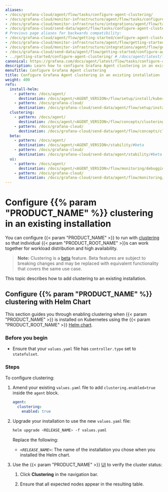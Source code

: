 ```yaml
---
aliases:
- /docs/grafana-cloud/agent/flow/tasks/configure-agent-clustering/
- /docs/grafana-cloud/monitor-infrastructure/agent/flow/tasks/configure-agent-clustering/
- /docs/grafana-cloud/monitor-infrastructure/integrations/agent/flow/tasks/configure-agent-clustering/
- /docs/grafana-cloud/send-data/agent/flow/tasks/configure-agent-clustering/
# Previous page aliases for backwards compatibility:
- /docs/grafana-cloud/agent/flow/getting-started/configure-agent-clustering/
- /docs/grafana-cloud/monitor-infrastructure/agent/flow/getting-started/configure-agent-clustering/
- /docs/grafana-cloud/monitor-infrastructure/integrations/agent/flow/getting-started/configure-agent-clustering/
- /docs/grafana-cloud/send-data/agent/flow/getting-started/configure-agent-clustering/
- ../getting-started/configure-agent-clustering/ # /docs/agent/latest/flow/getting-started/configure-agent-clustering/
canonical: https://grafana.com/docs/agent/latest/flow/tasks/configure-agent-clustering/
description: Learn how to configure Grafana Agent clustering in an existing installation
menuTitle: Configure Grafana Agent clustering
title: Configure Grafana Agent clustering in an existing installation
weight: 400
refs:
  install-helm:
    - pattern: /docs/agent/
      destination: /docs/agent/<AGENT_VERSION>/flow/setup/install/kubernetes/
    - pattern: /docs/grafana-cloud/
      destination: /docs/grafana-cloud/send-data/agent/flow/setup/install/kubernetes/
  clustering:
    - pattern: /docs/agent/
      destination: /docs/agent/<AGENT_VERSION>/flow/concepts/clustering/
    - pattern: /docs/grafana-cloud/
      destination: /docs/grafana-cloud/send-data/agent/flow/concepts/clustering/
  beta:
    - pattern: /docs/agent/
      destination: /docs/agent/<AGENT_VERSION>/stability/#beta
    - pattern: /docs/grafana-cloud/
      destination: /docs/grafana-cloud/send-data/agent/stability/#beta
  ui:
    - pattern: /docs/agent/
      destination: /docs/agent/<AGENT_VERSION>/flow/monitoring/debugging/#component-detail-page
    - pattern: /docs/grafana-cloud/
      destination: /docs/grafana-cloud/send-data/agent/flow/monitoring/debugging/#component-detail-page
---
```


# Configure {{% param "PRODUCT_NAME" %}} clustering in an existing installation

You can configure {{< param "PRODUCT_NAME" >}} to run with [clustering](ref:clustering) so that individual {{< param "PRODUCT_ROOT_NAME" >}}s can work together for workload distribution and high availability.

> **Note:** Clustering is a [beta](ref:beta) feature. Beta features are subject to breaking
> changes and may be replaced with equivalent functionality that covers the same use case.

This topic describes how to add clustering to an existing installation.

## Configure {{% param "PRODUCT_NAME" %}} clustering with Helm Chart

This section guides you through enabling clustering when {{< param "PRODUCT_NAME" >}} is installed on Kubernetes using the {{< param "PRODUCT_ROOT_NAME" >}} [Helm chart](ref:install-helm).

### Before you begin

- Ensure that your `values.yaml` file has `controller.type` set to `statefulset`.

### Steps

To configure clustering:

1. Amend your existing `values.yaml` file to add `clustering.enabled=true` inside the `agent` block.

   ```yaml
   agent:
     clustering:
       enabled: true
   ```

1. Upgrade your installation to use the new `values.yaml` file:

   ```bash
   helm upgrade <RELEASE_NAME> -f values.yaml
   ```

   Replace the following:

   - _`<RELEASE_NAME>`_: The name of the installation you chose when you installed the Helm chart.

1. Use the {{< param "PRODUCT_NAME" >}} [UI](ref:ui) to verify the cluster status:

   1. Click **Clustering** in the navigation bar.

   1. Ensure that all expected nodes appear in the resulting table.

